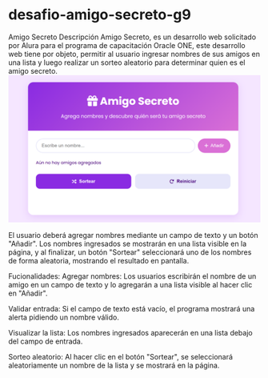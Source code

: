 <h1> desafio-amigo-secreto-g9</h1>

Amigo Secreto
Descripción
Amigo Secreto, es un desarrollo web solicitado por Alura para el programa de capacitación Oracle ONE, este desarrollo web tiene por objeto, permitir al usuario ingresar nombres de sus amigos en una lista y luego realizar un sorteo aleatorio para determinar quien es el amigo secreto.
![Interfaz principal](./img-md/principal.png.png)

El usuario deberá agregar nombres mediante un campo de texto y un botón "Añadir". Los nombres ingresados se mostrarán en una lista visible en la página, y al finalizar, un botón "Sortear" seleccionará uno de los nombres de forma aleatoria, mostrando el resultado en pantalla.

Fucionalidades:
Agregar nombres: Los usuarios escribirán el nombre de un amigo en un campo de texto y lo agregarán a una lista visible al hacer clic en "Añadir".

Validar entrada: Si el campo de texto está vacío, el programa mostrará una alerta pidiendo un nombre válido.

Visualizar la lista: Los nombres ingresados aparecerán en una lista debajo del campo de entrada.

Sorteo aleatorio: Al hacer clic en el botón "Sortear", se seleccionará aleatoriamente un nombre de la lista y se mostrará en la página.
